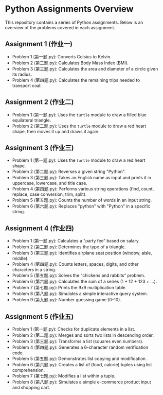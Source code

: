 # Python Assignments Overview

This repository contains a series of Python assignments. Below is an overview of the problems covered in each assignment.

## Assignment 1 (作业一)

*   Problem 1 (第一题.py): Converts Celsius to Kelvin.
*   Problem 2 (第二题.py): Calculates Body Mass Index (BMI).
*   Problem 3 (第三题.py): Calculates the area and diameter of a circle given its radius.
*   Problem 4 (第四题.py): Calculates the remaining trips needed to transport coal.

## Assignment 2 (作业二)

*   Problem 1 (第一题.py): Uses the `turtle` module to draw a filled blue equilateral triangle.
*   Problem 2 (第二题.py): Uses the `turtle` module to draw a red heart shape, then moves it up and draws it again.

## Assignment 3 (作业三)

*   Problem 1 (第一题.py): Uses the `turtle` module to draw a red heart shape.
*   Problem 2 (第二题.py): Reverses a given string "Python".
*   Problem 3 (第三题.py): Takes an English name as input and prints it in uppercase, lowercase, and title case.
*   Problem 4 (第四题.py): Performs various string operations (find, count, replace, case conversion, trim, split).
*   Problem 5 (第五题.py): Counts the number of words in an input string.
*   Problem 6 (第六题.py): Replaces "python" with "Python" in a specific string.

## Assignment 4 (作业四)

*   Problem 1 (第一题.py): Calculates a "party fee" based on salary.
*   Problem 2 (第二题.py): Determines the type of a triangle.
*   Problem 3 (第三题.py): Identifies airplane seat position (window, aisle, middle).
*   Problem 4 (第四题.py): Counts letters, spaces, digits, and other characters in a string.
*   Problem 5 (第五题.py): Solves the "chickens and rabbits" problem.
*   Problem 6 (第六题.py): Calculates the sum of a series (1 + 12 + 123 + ...).
*   Problem 7 (第七题.py): Prints the 9x9 multiplication table.
*   Problem 8 (第八题.py): Simulates a simple interactive query system.
*   Problem 9 (第九题.py): Number guessing game (0-10).

## Assignment 5 (作业五)

*   Problem 1 (第一题.py): Checks for duplicate elements in a list.
*   Problem 2 (第二题.py): Merges and sorts two lists in descending order.
*   Problem 3 (第三题.py): Transforms a list (squares even numbers).
*   Problem 4 (第四题.py): Generates a 6-character random verification code.
*   Problem 5 (第五题.py): Demonstrates list copying and modification.
*   Problem 6 (第六题.py): Creates a list of (food, calorie) tuples using list comprehension.
*   Problem 7 (第七题.py): Modifies a list within a tuple.
*   Problem 8 (第八题.py): Simulates a simple e-commerce product input and shopping cart.
